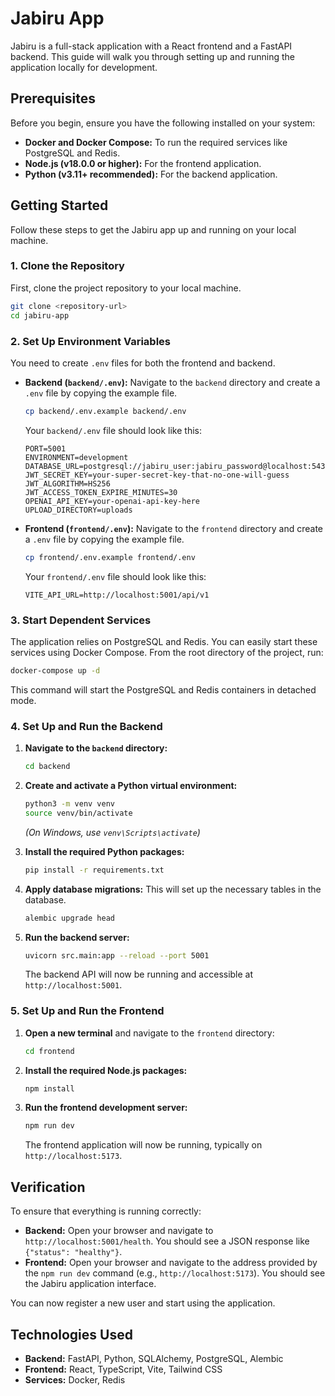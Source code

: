 # Jabiru App

Jabiru is a full-stack application with a React frontend and a FastAPI backend. This guide will walk you through setting up and running the application locally for development.

## Prerequisites

Before you begin, ensure you have the following installed on your system:

- **Docker and Docker Compose:** To run the required services like PostgreSQL and Redis.
- **Node.js (v18.0.0 or higher):** For the frontend application.
- **Python (v3.11+ recommended):** For the backend application.

## Getting Started

Follow these steps to get the Jabiru app up and running on your local machine.

### 1\. Clone the Repository

First, clone the project repository to your local machine.

```bash
git clone <repository-url>
cd jabiru-app
```

### 2\. Set Up Environment Variables

You need to create `.env` files for both the frontend and backend.

- **Backend (`backend/.env`):**
  Navigate to the `backend` directory and create a `.env` file by copying the example file.

  ```bash
  cp backend/.env.example backend/.env
  ```

  Your `backend/.env` file should look like this:

  ```
  PORT=5001
  ENVIRONMENT=development
  DATABASE_URL=postgresql://jabiru_user:jabiru_password@localhost:5432/jabiru
  JWT_SECRET_KEY=your-super-secret-key-that-no-one-will-guess
  JWT_ALGORITHM=HS256
  JWT_ACCESS_TOKEN_EXPIRE_MINUTES=30
  OPENAI_API_KEY=your-openai-api-key-here
  UPLOAD_DIRECTORY=uploads
  ```

- **Frontend (`frontend/.env`):**
  Navigate to the `frontend` directory and create a `.env` file by copying the example file.

  ```bash
  cp frontend/.env.example frontend/.env
  ```

  Your `frontend/.env` file should look like this:

  ```
  VITE_API_URL=http://localhost:5001/api/v1
  ```

### 3\. Start Dependent Services

The application relies on PostgreSQL and Redis. You can easily start these services using Docker Compose. From the root directory of the project, run:

```bash
docker-compose up -d
```

This command will start the PostgreSQL and Redis containers in detached mode.

### 4\. Set Up and Run the Backend

1.  **Navigate to the `backend` directory:**

    ```bash
    cd backend
    ```

2.  **Create and activate a Python virtual environment:**

    ```bash
    python3 -m venv venv
    source venv/bin/activate
    ```

    _(On Windows, use `venv\Scripts\activate`)_

3.  **Install the required Python packages:**

    ```bash
    pip install -r requirements.txt
    ```

4.  **Apply database migrations:** This will set up the necessary tables in the database.

    ```bash
    alembic upgrade head
    ```

5.  **Run the backend server:**

    ```bash
    uvicorn src.main:app --reload --port 5001
    ```

    The backend API will now be running and accessible at `http://localhost:5001`.

### 5\. Set Up and Run the Frontend

1.  **Open a new terminal** and navigate to the `frontend` directory:

    ```bash
    cd frontend
    ```

2.  **Install the required Node.js packages:**

    ```bash
    npm install
    ```

3.  **Run the frontend development server:**

    ```bash
    npm run dev
    ```

    The frontend application will now be running, typically on `http://localhost:5173`.

## Verification

To ensure that everything is running correctly:

- **Backend:** Open your browser and navigate to `http://localhost:5001/health`. You should see a JSON response like `{"status": "healthy"}`.
- **Frontend:** Open your browser and navigate to the address provided by the `npm run dev` command (e.g., `http://localhost:5173`). You should see the Jabiru application interface.

You can now register a new user and start using the application.

## Technologies Used

- **Backend:** FastAPI, Python, SQLAlchemy, PostgreSQL, Alembic
- **Frontend:** React, TypeScript, Vite, Tailwind CSS
- **Services:** Docker, Redis
